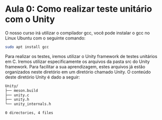 # Aula 0: Como realizar teste unitário com o Unity

O nosso curso irá utilizar o compilador gcc, você pode instalar o gcc no Linux Ubuntu com o seguinte comando:

```sh
sudo apt install gcc
```

Para realizar os testes, iremos utilizar o Unity framework de testes unitários em C. Iremos utilizar especificamente os arquivos da pasta
src do Unity framework. Para facilitar a sua aprendizagem, estes arquivos já estão organizados neste diretório em um diretório chamado Unity.
O conteúdo deste diretório Unity é dado a seguir:

```sh
Unity/
├── meson.build
├── unity.c
├── unity.h
└── unity_internals.h

0 directories, 4 files
```
